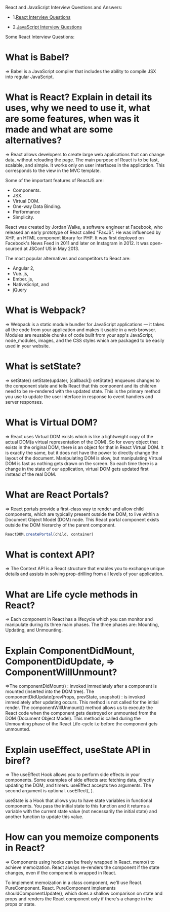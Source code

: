 React and JavaScript Interview Questions and Answers:

- 1.<a href="ReactInterviewQuestions.md">React Interview Questions</a>

- 2.<a href="JavaScriptInterviewQuestions.md">JavaScript Interview Questions</a>

Some React Interview Questions:

# What is Babel?
=> Babel is a JavaScript compiler that includes the ability to compile JSX into regular JavaScript.

# What is React? Explain in detail its uses, why we need to use  it, what are some features, when was it made and what are some alternatives?
=> React allows developers to create large web applications that can change data, without reloading the page. The main purpose of React is to be fast, scalable, and simple. It works only on user interfaces in the application. This corresponds to the view in the MVC template.

Some of the important features of ReactJS are:
 - Components. 
 - JSX.
 - Virtual DOM.
 - One-way Data Binding.
 - Performance
 - Simplicity.

React was created by Jordan Walke, a software engineer at Facebook, who released an early prototype of React called "FaxJS". He was influenced by XHP, an HTML component library for PHP. It was first deployed on Facebook's News Feed in 2011 and later on Instagram in 2012. It was open-sourced at JSConf US in May 2013.

The most popular alternatives and competitors to React are:
- Angular 2, 
- Vue. js, 
- Ember. js, 
- NativeScript, and 
- jQuery 

# What is Webpack?
=> Webpack is a static module bundler for JavaScript applications — it takes all the code from your application and makes it usable in a web browser. Modules are reusable chunks of code built from your app's JavaScript, node_modules, images, and the CSS styles which are packaged to be easily used in your website.

# What is setState?
=> setState() setState(updater, [callback]) setState() enqueues changes to the component state and tells React that this component and its children need to be re-rendered with the updated state. This is the primary method you use to update the user interface in response to event handlers and server responses.

# What is Virtual DOM?
=> React uses Virtual DOM exists which is like a lightweight copy of the actual DOM(a virtual representation of the DOM). So for every object that exists in the original DOM, there is an object for that in React Virtual DOM. It is exactly the same, but it does not have the power to directly change the layout of the document. Manipulating DOM is slow, but manipulating Virtual DOM is fast as nothing gets drawn on the screen. So each time there is a change in the state of our application, virtual DOM gets updated first instead of the real DOM.

# What are React Portals?
=> React portals provide a first-class way to render and allow child components, which are typically present outside the DOM, to live within a Document Object Model (DOM) node. This React portal component exists outside the DOM hierarchy of the parent component.
```js
ReactDOM.createPortal(child, container)
```
# What is context API?
=> The Context API is a React structure that enables you to exchange unique details and assists in solving prop-drilling from all levels of your application.

# What are Life cycle methods in React?
=> Each component in React has a lifecycle which you can monitor and manipulate during its three main phases. The three phases are: Mounting, Updating, and Unmounting.

# Explain ComponentDidMount, ComponentDidUpdate, => ComponentWillUnmount?
=>The componentDidMount() : invoked immediately after a component is mounted (inserted into the DOM tree).
The componentDidUpdate(prevProps, prevState, snapshot) : is invoked immediately after updating occurs. This method is not called for the initial render.
The componentWillUnmount() method allows us to execute the React code when the component gets destroyed or unmounted from the DOM (Document Object Model). This method is called during the Unmounting phase of the React Life-cycle i.e before the component gets unmounted.

# Explain useEffect, useState API in biref?
=> The useEffect Hook allows you to perform side effects in your components. Some examples of side effects are: fetching data, directly updating the DOM, and timers. useEffect accepts two arguments. The second argument is optional. useEffect(<function>, <dependency>).

useState is a Hook that allows you to have state variables in functional components. You pass the initial state to this function and it returns a variable with the current state value (not necessarily the initial state) and another function to update this value.

# How can you memoize components in React?
=> Components using hooks can be freely wrapped in React. memo() to achieve memoization. React always re-renders the component if the state changes, even if the component is wrapped in React.

To implement memoization in a class component, we'll use React. PureComponent. React. PureComponent implements shouldComponentUpdate(), which does a shallow comparison on state and props and renders the React component only if there's a change in the props or state.
